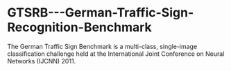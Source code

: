 # GTSRB---German-Traffic-Sign-Recognition-Benchmark
The German Traffic Sign Benchmark is a multi-class, single-image classification challenge held at the International Joint Conference on Neural Networks (IJCNN) 2011.
